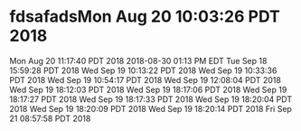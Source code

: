 # fdsafadsMon Aug 20 10:03:26 PDT 2018
Mon Aug 20 11:17:40 PDT 2018
2018-08-30 01:13 PM EDT Tue Sep 18 15:59:28 PDT 2018
Wed Sep 19 10:13:22 PDT 2018
Wed Sep 19 10:33:36 PDT 2018
Wed Sep 19 10:54:17 PDT 2018
Wed Sep 19 12:08:04 PDT 2018
Wed Sep 19 18:12:03 PDT 2018
Wed Sep 19 18:17:06 PDT 2018
Wed Sep 19 18:17:27 PDT 2018
Wed Sep 19 18:17:33 PDT 2018
Wed Sep 19 18:20:04 PDT 2018
Wed Sep 19 18:20:09 PDT 2018
Wed Sep 19 18:20:14 PDT 2018
Fri Sep 21 08:57:58 PDT 2018
